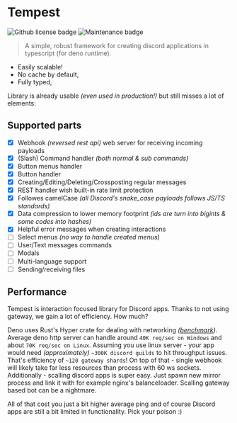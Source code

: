 # Tempest

<img alt="Github license badge" src="https://img.shields.io/github/license/Amatsagu/tempest" />
<img alt="Maintenance badge" src="https://img.shields.io/maintenance/yes/2024" />

> A simple, robust framework for creating discord applications in typescript (for deno runtime).

- Easily scalable!
- No cache by default,
- Fully typed,

Library is already usable _(even used in production!)_ but still misses a lot of elements:

## Supported parts

- [x] Webhook *(reversed rest api)* web server for receiving incoming payloads
- [x] (Slash) Command handler *(both normal & sub commands)*
- [x] Button menus handler
- [x] Button handler
- [x] Creating/Editing/Deleting/Crossposting regular messages
- [x] REST handler wish built-in rate limit protection
- [x] Followes camelCase *(all Discord's snake_case payloads follows JS/TS standards)*
- [x] Data compression to lower memory footprint *(ids are turn into bigints & some codes into hashes)*
- [x] Helpful error messages when creating interactions
- [ ] Select menus *(no way to handle created menus)*
- [ ] User/Text messages commands
- [ ] Modals
- [ ] Multi-language support
- [ ] Sending/receiving files

## Performance

Tempest is interaction focused library for Discord apps. Thanks to not using gateway, we gain a lot of efficiency. How much?

Deno uses Rust's Hyper crate for dealing with networking *([benchmark](https://deno.land/benchmarks#http-server-throughput))*.
Average deno http server can handle around `40K req/sec on Windows` and about `70K req/sec on Linux`.
Assuming you use linux server - your app would need *(approximately)* `~300K discord guilds` to hit throughput issues.
That's efficiency of `~120 gateway shards`!
On top of that - single webhook will likely take far less resources than process with 60 ws sockets.
Additionally - scalling discord apps is super easy.
Just spawn new mirror process and link it with for example nginx's balanceloader.
Scalling gateway based bot can be a nightmare.

All of that cost you just a bit higher average ping and of course Discord apps are still a bit limited in functionality.
Pick your poison :)
